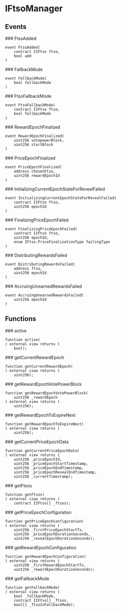 # IFtsoManager

<div class="api-node-type" markdown>

## Events

<div class="api-node" markdown>
### FtsoAdded

```solidity
event FtsoAdded(
    contract IIFtso ftso,
    bool add
)
```

</div>
<div class="api-node" markdown>
### FallbackMode

```solidity
event FallbackMode(
    bool fallbackMode
)
```

</div>
<div class="api-node" markdown>
### FtsoFallbackMode

```solidity
event FtsoFallbackMode(
    contract IIFtso ftso,
    bool fallbackMode
)
```

</div>
<div class="api-node" markdown>
### RewardEpochFinalized

```solidity
event RewardEpochFinalized(
    uint256 votepowerBlock,
    uint256 startBlock
)
```

</div>
<div class="api-node" markdown>
### PriceEpochFinalized

```solidity
event PriceEpochFinalized(
    address chosenFtso,
    uint256 rewardEpochId
)
```

</div>
<div class="api-node" markdown>
### InitializingCurrentEpochStateForRevealFailed

```solidity
event InitializingCurrentEpochStateForRevealFailed(
    contract IIFtso ftso,
    uint256 epochId
)
```

</div>
<div class="api-node" markdown>
### FinalizingPriceEpochFailed

```solidity
event FinalizingPriceEpochFailed(
    contract IIFtso ftso,
    uint256 epochId,
    enum IFtso.PriceFinalizationType failingType
)
```

</div>
<div class="api-node" markdown>
### DistributingRewardsFailed

```solidity
event DistributingRewardsFailed(
    address ftso,
    uint256 epochId
)
```

</div>
<div class="api-node" markdown>
### AccruingUnearnedRewardsFailed

```solidity
event AccruingUnearnedRewardsFailed(
    uint256 epochId
)
```

</div>
</div>
<div class="api-node-type" markdown>

## Functions

<div class="api-node" markdown>
### active

```solidity
function active(
) external view returns (
    bool);
```

</div>
<div class="api-node" markdown>
### getCurrentRewardEpoch

```solidity
function getCurrentRewardEpoch(
) external view returns (
    uint256);
```

</div>
<div class="api-node" markdown>
### getRewardEpochVotePowerBlock

```solidity
function getRewardEpochVotePowerBlock(
    uint256 _rewardEpoch
) external view returns (
    uint256);
```

</div>
<div class="api-node" markdown>
### getRewardEpochToExpireNext

```solidity
function getRewardEpochToExpireNext(
) external view returns (
    uint256);
```

</div>
<div class="api-node" markdown>
### getCurrentPriceEpochData

```solidity
function getCurrentPriceEpochData(
) external view returns (
    uint256 _priceEpochId,
    uint256 _priceEpochStartTimestamp,
    uint256 _priceEpochEndTimestamp,
    uint256 _priceEpochRevealEndTimestamp,
    uint256 _currentTimestamp);
```

</div>
<div class="api-node" markdown>
### getFtsos

```solidity
function getFtsos(
) external view returns (
    contract IIFtso[] _ftsos);
```

</div>
<div class="api-node" markdown>
### getPriceEpochConfiguration

```solidity
function getPriceEpochConfiguration(
) external view returns (
    uint256 _firstPriceEpochStartTs,
    uint256 _priceEpochDurationSeconds,
    uint256 _revealEpochDurationSeconds);
```

</div>
<div class="api-node" markdown>
### getRewardEpochConfiguration

```solidity
function getRewardEpochConfiguration(
) external view returns (
    uint256 _firstRewardEpochStartTs,
    uint256 _rewardEpochDurationSeconds);
```

</div>
<div class="api-node" markdown>
### getFallbackMode

```solidity
function getFallbackMode(
) external view returns (
    bool _fallbackMode,
    contract IIFtso[] _ftsos,
    bool[] _ftsoInFallbackMode);
```

</div>
</div>

